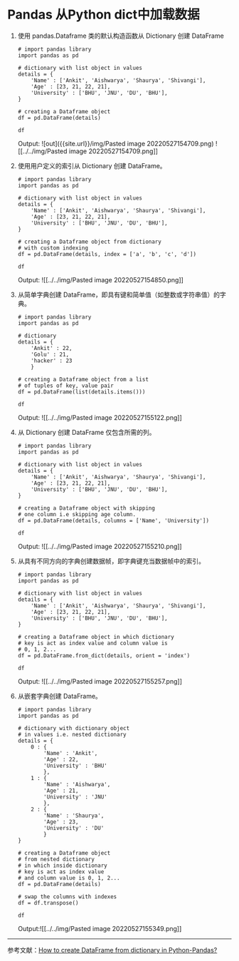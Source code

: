 # Pandas 从Python dict中加载数据
1. 使用 pandas.Dataframe 类的默认构造函数从 Dictionary 创建 DataFrame
	```
	# import pandas library
	import pandas as pd
	
	# dictionary with list object in values
	details = {
		'Name' : ['Ankit', 'Aishwarya', 'Shaurya', 'Shivangi'],
		'Age' : [23, 21, 22, 21],
		'University' : ['BHU', 'JNU', 'DU', 'BHU'],
	}
	
	# creating a Dataframe object
	df = pd.DataFrame(details)
	
	df
	```
	Output:
	![out]({{site.url}}/img/Pasted image 20220527154709.png)
	![[../../img/Pasted image 20220527154709.png]]

2. 使用用户定义的索引从 Dictionary 创建 DataFrame。
	```
	# import pandas library
	import pandas as pd
	
	# dictionary with list object in values
	details = {
		'Name' : ['Ankit', 'Aishwarya', 'Shaurya', 'Shivangi'],
		'Age' : [23, 21, 22, 21],
		'University' : ['BHU', 'JNU', 'DU', 'BHU'],
	}
	
	# creating a Dataframe object from dictionary
	# with custom indexing
	df = pd.DataFrame(details, index = ['a', 'b', 'c', 'd'])
	
	df	
	```
	Output:
	![[../../img/Pasted image 20220527154850.png]]
1. 从简单字典创建 DataFrame，即具有键和简单值（如整数或字符串值）的字典。
	```
	# import pandas library
	import pandas as pd
	
	# dictionary
	details = {
		'Ankit' : 22,
		'Golu' : 21,
		'hacker' : 23
		}
	
	# creating a Dataframe object from a list
	# of tuples of key, value pair
	df = pd.DataFrame(list(details.items()))
	
	df
	
	```
	Output:
	![[../../img/Pasted image 20220527155122.png]]
4. 从 Dictionary 创建 DataFrame 仅包含所需的列。
	```
	# import pandas library
	import pandas as pd
	
	# dictionary with list object in values
	details = {
		'Name' : ['Ankit', 'Aishwarya', 'Shaurya', 'Shivangi'],
		'Age' : [23, 21, 22, 21],
		'University' : ['BHU', 'JNU', 'DU', 'BHU'],
	}
	
	# creating a Dataframe object with skipping
	# one column i.e skipping age column.
	df = pd.DataFrame(details, columns = ['Name', 'University'])
	
	df
	
	```
	Output:
	![[../../img/Pasted image 20220527155210.png]]
5. 从具有不同方向的字典创建数据帧，即字典键充当数据帧中的索引。
	```
	# import pandas library
	import pandas as pd
	
	# dictionary with list object in values
	details = {
		'Name' : ['Ankit', 'Aishwarya', 'Shaurya', 'Shivangi'],
		'Age' : [23, 21, 22, 21],
		'University' : ['BHU', 'JNU', 'DU', 'BHU'],
	}
	
	# creating a Dataframe object in which dictionary
	# key is act as index value and column value is
	# 0, 1, 2...
	df = pd.DataFrame.from_dict(details, orient = 'index')
	
	df
	
	```
	Output:
	![[../../img/Pasted image 20220527155257.png]]

6. 从嵌套字典创建 DataFrame。
	```
	# import pandas library
	import pandas as pd
	
	# dictionary with dictionary object
	# in values i.e. nested dictionary
	details = {
		0 : {
			'Name' : 'Ankit',
			'Age' : 22,
			'University' : 'BHU'
			},
		1 : {
			'Name' : 'Aishwarya',
			'Age' : 21,
			'University' : 'JNU'
			},
		2 : {
			'Name' : 'Shaurya',
			'Age' : 23,
			'University' : 'DU'
			}
	}
	
	# creating a Dataframe object
	# from nested dictionary
	# in which inside dictionary
	# key is act as index value
	# and column value is 0, 1, 2...
	df = pd.DataFrame(details)
	
	# swap the columns with indexes
	df = df.transpose()
	
	df
	
	```
	Output:![[../../img/Pasted image 20220527155349.png]]

------------
参考文献：[How to create DataFrame from dictionary in Python-Pandas?](https://www.geeksforgeeks.org/how-to-create-dataframe-from-dictionary-in-python-pandas/)